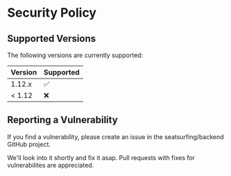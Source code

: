 # Security Policy

## Supported Versions

The following versions are currently supported:

| Version  | Supported          |
| -------- | ------------------ |
| 1.12.x   | :white_check_mark: |
| < 1.12   | :x:                |

## Reporting a Vulnerability

If you find a vulnerability, please create an issue in the seatsurfing/backend GitHub project.

We'll look into it shortly and fix it asap. Pull requests with fixes for vulnerabilites are appreciated.
